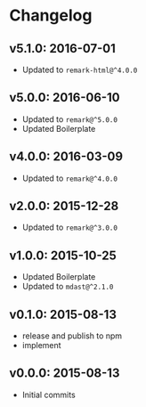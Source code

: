 # Changelog

## v5.1.0: 2016-07-01

- Updated to `remark-html@^4.0.0`

## v5.0.0: 2016-06-10

- Updated to `remark@^5.0.0`
- Updated Boilerplate

## v4.0.0: 2016-03-09

- Updated to `remark@^4.0.0`

## v2.0.0: 2015-12-28

- Updated to `remark@^3.0.0`

## v1.0.0: 2015-10-25

- Updated Boilerplate
- Updated to `mdast@^2.1.0`

## v0.1.0: 2015-08-13

- release and publish to npm
- implement

## v0.0.0: 2015-08-13

- Initial commits
